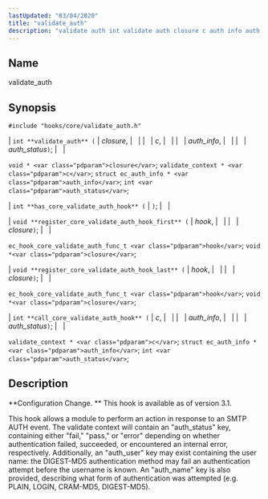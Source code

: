 ```yaml
---
lastUpdated: "03/04/2020"
title: "validate_auth"
description: "validate auth int validate auth closure c auth info auth status void closure validate context c struct ec auth info auth info int auth status int has core validate auth hook void register core validate auth hook first hook closure ec hook core validate auth func t hook void closure..."
---
```


<a name="hooks.core.validate_auth"></a> 
## Name

validate_auth

## Synopsis

`#include "hooks/core/validate_auth.h"`

| `int **validate_auth** (` | <var class="pdparam">closure</var>, |   |
|   | <var class="pdparam">c</var>, |   |
|   | <var class="pdparam">auth_info</var>, |   |
|   | <var class="pdparam">auth_status</var>`)`; |   |

`void * <var class="pdparam">closure</var>`;
`validate_context * <var class="pdparam">c</var>`;
`struct ec_auth_info * <var class="pdparam">auth_info</var>`;
`int <var class="pdparam">auth_status</var>`;

| `int **has_core_validate_auth_hook** (` | `)`; |   |

| `void **register_core_validate_auth_hook_first** (` | <var class="pdparam">hook</var>, |   |
|   | <var class="pdparam">closure</var>`)`; |   |

`ec_hook_core_validate_auth_func_t <var class="pdparam">hook</var>`;
`void *<var class="pdparam">closure</var>`;

| `void **register_core_validate_auth_hook_last** (` | <var class="pdparam">hook</var>, |   |
|   | <var class="pdparam">closure</var>`)`; |   |

`ec_hook_core_validate_auth_func_t <var class="pdparam">hook</var>`;
`void *<var class="pdparam">closure</var>`;

| `int **call_core_validate_auth_hook** (` | <var class="pdparam">c</var>, |   |
|   | <var class="pdparam">auth_info</var>, |   |
|   | <var class="pdparam">auth_status</var>`)`; |   |

`validate_context * <var class="pdparam">c</var>`;
`struct ec_auth_info * <var class="pdparam">auth_info</var>`;
`int <var class="pdparam">auth_status</var>`;<a name="idp33782624"></a> 
## Description

**Configuration Change. ** This hook is available as of version 3.1.

This hook allows a module to perform an action in response to an SMTP AUTH event. The validate context will contain an "auth_status" key, containing either "fail," "pass," or "error" depending on whether authentication failed, succeeded, or encountered an internal error, respectively. Additionally, an "auth_user" key may exist containing the user name: the DIGEST-MD5 authentication method may fail an authentication attempt before the username is known. An "auth_name" key is also provided, describing what form of authentication was attempted (e.g. PLAIN, LOGIN, CRAM-MD5, DIGEST-MD5).